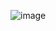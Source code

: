 ![image](https://user-images.githubusercontent.com/44044134/83904438-d0511b80-a79a-11ea-8d64-e453a12cb065.png)
